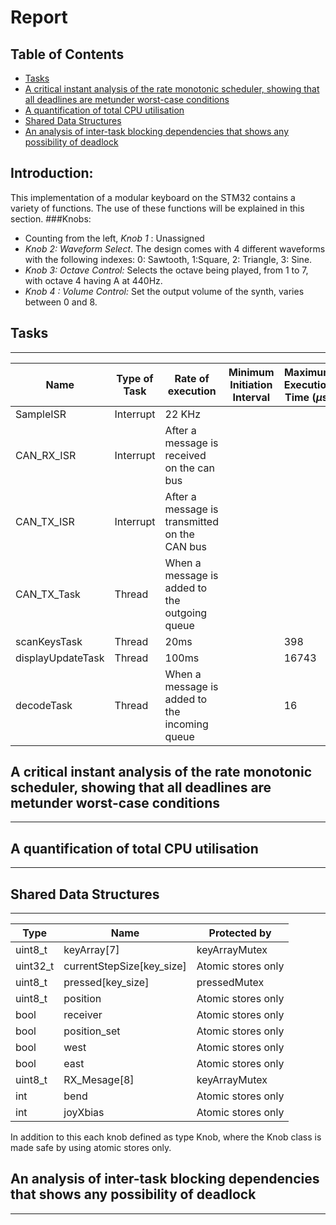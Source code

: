 # Report

## Table of Contents <!-- omit from toc -->
- [Tasks](#tasks)
- [A critical instant analysis of the rate monotonic scheduler, showing that all deadlines are metunder worst-case conditions](#a-critical-instant-analysis-of-the-rate-monotonic-scheduler-showing-that-all-deadlines-are-metunder-worst-case-conditions)
- [A quantification of total CPU utilisation](#a-quantification-of-total-cpu-utilisation)
- [Shared Data Structures](#shared-data-structures)
- [An analysis of inter-task blocking dependencies that shows any possibility of deadlock](#an-analysis-of-inter-task-blocking-dependencies-that-shows-any-possibility-of-deadlock)

## Introduction:
This implementation of a modular keyboard on the STM32 contains a variety of functions. The use of these functions will be explained in this section.
###Knobs:
- Counting from the left, *Knob 1* : Unassigned
- *Knob 2: Waveform Select*. The design comes with 4 different waveforms with the following indexes: 0: Sawtooth, 1:Square, 2: Triangle, 3: Sine.
- *Knob 3: Octave Control:* Selects the octave being played, from 1 to 7, with octave 4  having A at 440Hz.
- *Knob 4 : Volume Control:* Set the output volume of the synth, varies between 0 and 8.




## Tasks
___

| Name              | Type of Task | Rate of execution                             | Minimum Initiation Interval  | Maximum Execution Time ($\mu$s) |
|-------------------|--------------|-----------------------------------------------|------------------------------|-----------------------------|
| SampleISR         | Interrupt    | 22 KHz                                        |                              |                             |
| CAN_RX_ISR        | Interrupt    | After a message is received on the can bus    |                              |                             |
| CAN_TX_ISR        | Interrupt    | After a message is transmitted on the CAN bus |                              |                             |
| CAN_TX_Task       | Thread       | When a message is added to the outgoing queue |                              |                             |
| scanKeysTask      | Thread       | 20ms                                          |                              | 398                         |
| displayUpdateTask | Thread       | 100ms                                         |                              | 16743                       |
| decodeTask        | Thread       | When a message is added to the incoming queue |                              | 16                          |


## A critical instant analysis of the rate monotonic scheduler, showing that all deadlines are metunder worst-case conditions
___

## A quantification of total CPU utilisation
___


## Shared Data Structures
___

| Type     | Name                      | Protected by       |
|----------|---------------------------|--------------------|
| uint8_t  | keyArray[7]               | keyArrayMutex      |
| uint32_t | currentStepSize[key_size] | Atomic stores only |
| uint8_t  | pressed[key_size]         | pressedMutex       |
| uint8_t  | position                  | Atomic stores only |
| bool     | receiver                  | Atomic stores only |
| bool     | position_set              | Atomic stores only |
| bool     | west                      | Atomic stores only |
| bool     | east                      | Atomic stores only |
| uint8_t  | RX_Mesage[8]              | keyArrayMutex      |
| int      | bend                      | Atomic stores only |
| int      | joyXbias                  | Atomic stores only |

In addition to this each knob defined as type Knob, where the Knob class is made safe by using atomic stores only.

## An analysis of inter-task blocking dependencies that shows any possibility of deadlock
___

